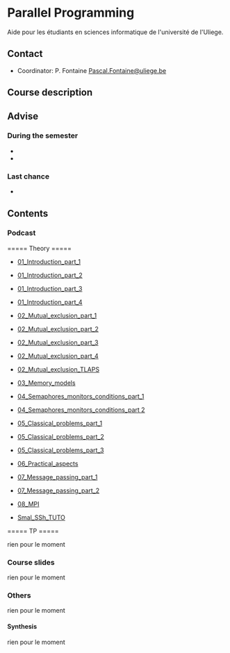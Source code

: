 # Parallel Programming
Aide pour les étudiants en sciences informatique de l'université de l'Uliege.

## Contact

* Coordinator: P. Fontaine Pascal.Fontaine@uliege.be

## Course description


## Advise

### During the semester 

* 
* 

### Last chance

* 

## Contents

### Podcast

===== Theory =====

* [01_Introduction_part_1](https://dox.uliege.be/index.php/s/Ogb4GtNSwd755pz)
* [01_Introduction_part_2](https://dox.uliege.be/index.php/s/Kw4ffBJdhyArx8b)
* [01_Introduction_part_3](https://dox.uliege.be/index.php/s/OIOQzVsIkhKn7FL)
* [01_Introduction_part_4](https://dox.uliege.be/index.php/s/A9Am9j7Oa6fpjie)

* [02_Mutual_exclusion_part_1](https://dox.uliege.be/index.php/s/qgdYZ1LNC9a7Vzv)
* [02_Mutual_exclusion_part_2](https://dox.uliege.be/index.php/s/sy4Qw7Zxy4dsQUO)
* [02_Mutual_exclusion_part_3](https://dox.uliege.be/index.php/s/IR7ml4d3nZVgU6J)
* [02_Mutual_exclusion_part_4](https://dox.uliege.be/index.php/s/5N7wWbVeSJkH68V)
* [02_Mutual_exclusion_TLAPS](https://dox.uliege.be/index.php/s/P09IrJzDt3SJ9gB)

* [03_Memory_models](https://dox.uliege.be/index.php/s/gYUJrfrU0lkkigZ)

* [04_Semaphores_monitors_conditions_part_1](https://dox.uliege.be/index.php/s/WbhZJE7EdjVFa9h)
* [04_Semaphores_monitors_conditions_part 2](https://dox.uliege.be/index.php/s/3bWKJMj1yZySP9O)

* [05_Classical_problems_part_1](https://dox.uliege.be/index.php/s/DIUoUgeuzJzL8Io)
* [05_Classical_problems_part_2](https://dox.uliege.be/index.php/s/9E95BCGvEqnQF56)
* [05_Classical_problems_part_3](https://dox.uliege.be/index.php/s/VJfvEGYLjgqaCTm)

* [06_Practical_aspects](https://dox.uliege.be/index.php/s/7MCHIuDfhhLZqmu)

* [07_Message_passing_part_1](https://dox.uliege.be/index.php/s/NKLumCowDymKEw2)
* [07_Message_passing_part_2](https://dox.uliege.be/index.php/s/jO9XGMhQOKdZEax)

* [08_MPI](https://dox.uliege.be/index.php/s/ydD5zURfrNUG6Os)
* [Smal_SSh_TUTO](https://dox.uliege.be/index.php/s/KKAke0hVe43kbOK)


===== TP =====

rien pour le moment 

### Course slides


rien pour le moment 

### Others


rien pour le moment 

#### Synthesis

rien pour le moment 